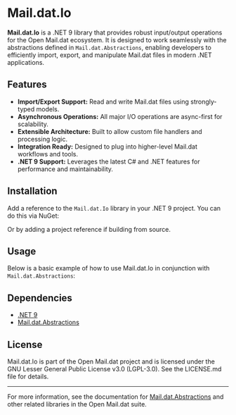 # Mail.dat.Io

**Mail.dat.Io** is a .NET 9 library that provides robust input/output operations for the Open Mail.dat ecosystem. It is designed to work seamlessly with the abstractions defined in `Mail.dat.Abstractions`, enabling developers to efficiently import, export, and manipulate Mail.dat files in modern .NET applications.

## Features

- **Import/Export Support:** Read and write Mail.dat files using strongly-typed models.
- **Asynchronous Operations:** All major I/O operations are async-first for scalability.
- **Extensible Architecture:** Built to allow custom file handlers and processing logic.
- **Integration Ready:** Designed to plug into higher-level Mail.dat workflows and tools.
- **.NET 9 Support:** Leverages the latest C# and .NET features for performance and maintainability.

## Installation

Add a reference to the `Mail.dat.Io` library in your .NET 9 project. You can do this via NuGet:

Or by adding a project reference if building from source.

## Usage

Below is a basic example of how to use Mail.dat.Io in conjunction with `Mail.dat.Abstractions`:

## Dependencies

- [.NET 9](https://dotnet.microsoft.com/)
- [Mail.dat.Abstractions](../Mail.dat.Abstractions/ReadMe.md)

## License

Mail.dat.Io is part of the Open Mail.dat project and is licensed under the GNU Lesser General Public License v3.0 (LGPL-3.0). See the LICENSE.md file for details.

---

For more information, see the documentation for [Mail.dat.Abstractions](../Mail.dat.Abstractions/ReadMe.md) and other related libraries in the Open Mail.dat suite.
